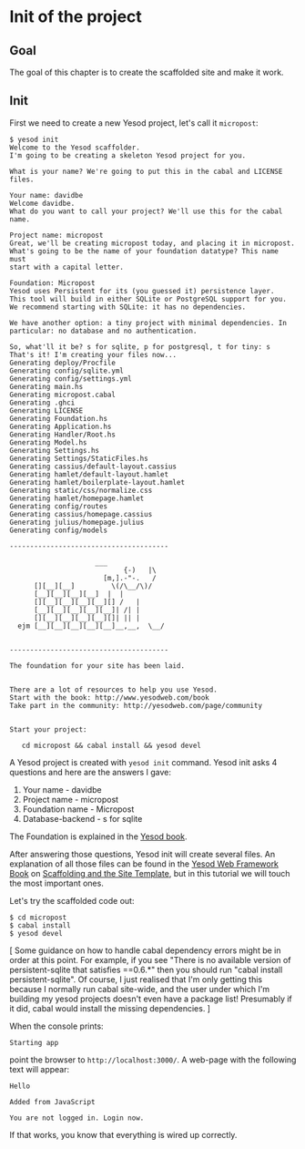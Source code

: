 # Init of the project

## Goal

The goal of this chapter is to create the scaffolded site and make it work.

## Init

First we need to create a new Yesod project, let's call it `micropost`:

    $ yesod init
    Welcome to the Yesod scaffolder.
    I'm going to be creating a skeleton Yesod project for you.

    What is your name? We're going to put this in the cabal and LICENSE files.

    Your name: davidbe
    Welcome davidbe.
    What do you want to call your project? We'll use this for the cabal name.

    Project name: micropost
    Great, we'll be creating micropost today, and placing it in micropost.
    What's going to be the name of your foundation datatype? This name must
    start with a capital letter.

    Foundation: Micropost
    Yesod uses Persistent for its (you guessed it) persistence layer.
    This tool will build in either SQLite or PostgreSQL support for you.
    We recommend starting with SQLite: it has no dependencies.

    We have another option: a tiny project with minimal dependencies. In particular: no database and no authentication.

    So, what'll it be? s for sqlite, p for postgresql, t for tiny: s
    That's it! I'm creating your files now...
    Generating deploy/Procfile
    Generating config/sqlite.yml
    Generating config/settings.yml
    Generating main.hs
    Generating micropost.cabal
    Generating .ghci
    Generating LICENSE
    Generating Foundation.hs
    Generating Application.hs
    Generating Handler/Root.hs
    Generating Model.hs
    Generating Settings.hs
    Generating Settings/StaticFiles.hs
    Generating cassius/default-layout.cassius
    Generating hamlet/default-layout.hamlet
    Generating hamlet/boilerplate-layout.hamlet
    Generating static/css/normalize.css
    Generating hamlet/homepage.hamlet
    Generating config/routes
    Generating cassius/homepage.cassius
    Generating julius/homepage.julius
    Generating config/models

    ---------------------------------------

                         ___
                                {-)   |\
                           [m,].-"-.   /
          [][__][__]         \(/\__/\)/
          [__][__][__][__]  |  |
          [][__][__][__][__][] /   |
          [__][__][__][__][__]| /| |
          [][__][__][__][__][]| || |  
      ejm [__][__][__][__][__]__,__,  \__/


    ---------------------------------------

    The foundation for your site has been laid.


    There are a lot of resources to help you use Yesod.
    Start with the book: http://www.yesodweb.com/book
    Take part in the community: http://yesodweb.com/page/community


    Start your project:

       cd micropost && cabal install && yesod devel
    
A Yesod project is created with `yesod init` command. Yesod init asks 4 questions and here are the answers I gave:

1. Your name - davidbe
2. Project name - micropost
3. Foundation name - Micropost
4. Database-backend - s for sqlite

The Foundation is explained in the [Yesod book](http://www.yesodweb.com/book/basics).

After answering those questions, Yesod init will create several files. An explanation of all those files can be found in the [Yesod Web Framework Book](http://www.yesodweb.com/book) on [Scaffolding and the Site Template](http://www.yesodweb.com/book/scaffolding), but in this tutorial we will touch the most important ones.

Let's try the scaffolded code out:

    $ cd micropost
    $ cabal install
    $ yesod devel

[ Some guidance on how to handle cabal dependency errors might be in order at this point. For example, if you see "There is no available version of persistent-sqlite that satisfies ==0.6.*" then you should run "cabal install persistent-sqlite". Of course, I just realised that I'm only getting this because I normally run cabal site-wide, and the user under which I'm building my yesod projects doesn't even have a package list! Presumably if it did, cabal would install the missing dependencies. ]

When the console prints:

    Starting app

point the browser to `http://localhost:3000/`. A web-page with the following text will appear:

    Hello

    Added from JavaScript

    You are not logged in. Login now.

If that works, you know that everything is wired up correctly.

